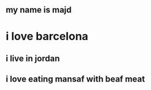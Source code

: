 ## my name is majd

# i love barcelona

## i live in jordan

## i love eating mansaf with beaf meat

